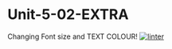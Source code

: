 # Unit-5-02-EXTRA
Changing Font size and TEXT COLOUR!
[![linter](https://github.com/JacksonNaufal/Unit-5-02-EXTRA/workflows/linter/badge.svg)](https://github.com/marketplace/actions/super-linter)
